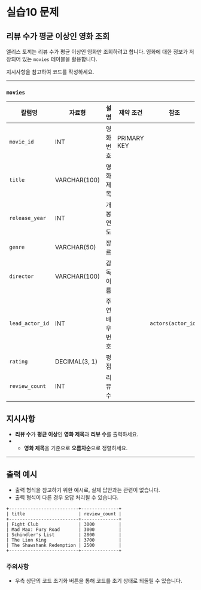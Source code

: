 # 실습10 문제
## 리뷰 수가 평균 이상인 영화 조회
엘리스 토끼는 리뷰 수가 평균 이상인 영화만 조회하려고 합니다. 영화에 대한 정보가 저장되어 있는 `movies` 테이블을 활용합니다.

지시사항을 참고하여 코드를 작성하세요.

---

### `movies`

| 칼럼명 | 자료형 | 설명 | 제약 조건 | 참조 |
| --- | --- | --- | --- | --- |
| `movie_id` | INT | 영화 번호 | PRIMARY KEY |  |
| `title` | VARCHAR(100) | 영화 제목 |  |  |
| `release_year` | INT | 개봉 연도 |  |  |
| `genre` | VARCHAR(50) | 장르 |  |  |
| `director` | VARCHAR(100) | 감독 이름 |  |  |
| `lead_actor_id` | INT | 주연 배우 번호 |  | `actors(actor_id)` |
| `rating` | DECIMAL(3, 1) | 평점 |  |  |
| `review_count` | INT | 리뷰 수 |  |  |

## 지시사항

- **리뷰 수**가 **평균 이상**인 **영화 제목**과 **리뷰 수**를 출력하세요.
- 
    - **영화 제목**을 기준으로 **오름차순**으로 정렬하세요.

---

## 출력 예시

- 출력 형식을 참고하기 위한 예시로, 실제 답안과는 관련이 없습니다.
- 출력 형식이 다른 경우 오답 처리될 수 있습니다.

```
+--------------------------+--------------+
| title                    | review_count |
+--------------------------+--------------+
| Fight Club               | 3000         |
| Mad Max: Fury Road       | 3000         |
| Schindler's List         | 2800         |
| The Lion King            | 3700         |
| The Shawshank Redemption | 2500         |
+--------------------------+--------------+
```

### 주의사항

- 우측 상단의 코드 초기화 버튼을 통해 코드를 초기 상태로 되돌릴 수 있습니다.